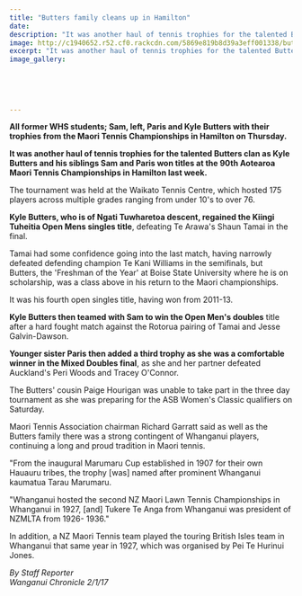 ```yaml
---
title: "Butters family cleans up in Hamilton"
date: 
description: "It was another haul of tennis trophies for the talented Butters clan as Kyle Butters and his siblings Sam and Paris won titles at the 90th Aotearoa Maori Tennis Championships in Hamilton last week..."
image: http://c1940652.r52.cf0.rackcdn.com/5869e819b8d39a3eff001338/butters-in-Maori-tennis-champs-dec-2016.jpg
excerpt: "It was another haul of tennis trophies for the talented Butters clan as Kyle Butters and his siblings Sam and Paris won titles at the 90th Aotearoa Maori Tennis Championships in Hamilton last week."
image_gallery:
    
    
    
    
    
---
```


<p><strong>All former WHS students; Sam, left, Paris and Kyle Butters with their trophies from the Maori Tennis Championships in Hamilton on Thursday.</strong></p>
<p><strong>It was another haul of tennis trophies for the talented Butters clan as Kyle Butters and his siblings Sam and Paris won titles at the 90th Aotearoa Maori Tennis Championships in Hamilton last week.</strong></p>
<p>The tournament was held at the Waikato Tennis Centre, which hosted 175 players across multiple grades ranging from under 10's to over 76.</p>
<p><strong>Kyle Butters, who is of Ngati Tuwharetoa descent, regained the Kiingi Tuheitia Open Mens singles title</strong>, defeating Te Arawa's Shaun Tamai in the final.</p>
<p>Tamai had some confidence going into the last match, having narrowly defeated defending champion Te Kani Williams in the semifinals, but Butters, the 'Freshman of the Year' at Boise State University where he is on scholarship, was a class above in his return to the Maori championships.</p>
<p>It was his fourth open singles title, having won from 2011-13.</p>
<p><strong>Kyle Butters then teamed with Sam to win the Open Men's doubles</strong> title after a hard fought match against the Rotorua pairing of Tamai and Jesse Galvin-Dawson.</p>
<p><strong>Younger sister Paris then added a third trophy as she was a comfortable winner in the Mixed Doubles final</strong>, as she and her partner defeated Auckland's Peri Woods and Tracey O'Connor.</p>
<p>The Butters' cousin Paige Hourigan was unable to take part in the three day tournament as she was preparing for the ASB Women's Classic qualifiers on Saturday.</p>
<p>Maori Tennis Association chairman Richard Garratt said as well as the Butters family there was a strong contingent of Whanganui players, continuing a long and proud tradition in Maori tennis.</p>
<p>"From the inaugural Marumaru Cup established in 1907 for their own Hauauru tribes, the trophy [was] named after prominent Whanganui kaumatua Tarau Marumaru.</p>
<p>"Whanganui hosted the second NZ Maori Lawn Tennis Championships in Whanganui in 1927, [and] Tukere Te Anga from Whanganui was president of NZMLTA from 1926- 1936."</p>
<p>In addition, a NZ Maori Tennis team played the touring British Isles team in Whanganui that same year in 1927, which was organised by Pei Te Hurinui Jones.</p>
<div class="detailsLarge articleEmailLink">
<p class="writtenBy"><em>By Staff Reporter</em><br /><em>Wanganui Chronicle 2/1/17</em></p>
</div>

